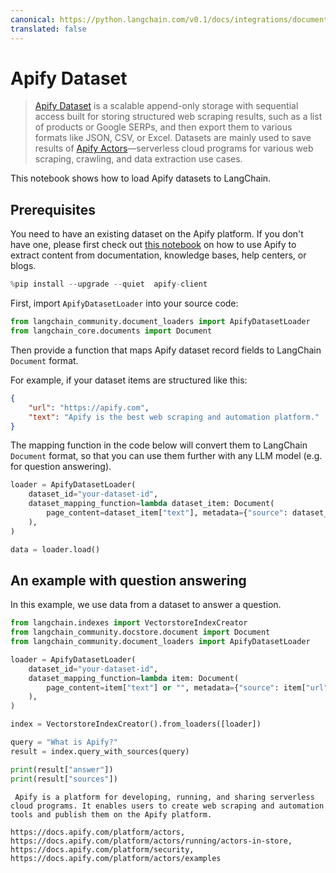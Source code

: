 ```yaml
---
canonical: https://python.langchain.com/v0.1/docs/integrations/document_loaders/apify_dataset
translated: false
---
```


# Apify Dataset

>[Apify Dataset](https://docs.apify.com/platform/storage/dataset) is a scalable append-only storage with sequential access built for storing structured web scraping results, such as a list of products or Google SERPs, and then export them to various formats like JSON, CSV, or Excel. Datasets are mainly used to save results of [Apify Actors](https://apify.com/store)—serverless cloud programs for various web scraping, crawling, and data extraction use cases.

This notebook shows how to load Apify datasets to LangChain.

## Prerequisites

You need to have an existing dataset on the Apify platform. If you don't have one, please first check out [this notebook](/docs/integrations/tools/apify) on how to use Apify to extract content from documentation, knowledge bases, help centers, or blogs.

```python
%pip install --upgrade --quiet  apify-client
```

First, import `ApifyDatasetLoader` into your source code:

```python
from langchain_community.document_loaders import ApifyDatasetLoader
from langchain_core.documents import Document
```

Then provide a function that maps Apify dataset record fields to LangChain `Document` format.

For example, if your dataset items are structured like this:

```json
{
    "url": "https://apify.com",
    "text": "Apify is the best web scraping and automation platform."
}
```

The mapping function in the code below will convert them to LangChain `Document` format, so that you can use them further with any LLM model (e.g. for question answering).

```python
loader = ApifyDatasetLoader(
    dataset_id="your-dataset-id",
    dataset_mapping_function=lambda dataset_item: Document(
        page_content=dataset_item["text"], metadata={"source": dataset_item["url"]}
    ),
)
```

```python
data = loader.load()
```

## An example with question answering

In this example, we use data from a dataset to answer a question.

```python
from langchain.indexes import VectorstoreIndexCreator
from langchain_community.docstore.document import Document
from langchain_community.document_loaders import ApifyDatasetLoader
```

```python
loader = ApifyDatasetLoader(
    dataset_id="your-dataset-id",
    dataset_mapping_function=lambda item: Document(
        page_content=item["text"] or "", metadata={"source": item["url"]}
    ),
)
```

```python
index = VectorstoreIndexCreator().from_loaders([loader])
```

```python
query = "What is Apify?"
result = index.query_with_sources(query)
```

```python
print(result["answer"])
print(result["sources"])
```

```output
 Apify is a platform for developing, running, and sharing serverless cloud programs. It enables users to create web scraping and automation tools and publish them on the Apify platform.

https://docs.apify.com/platform/actors, https://docs.apify.com/platform/actors/running/actors-in-store, https://docs.apify.com/platform/security, https://docs.apify.com/platform/actors/examples
```
